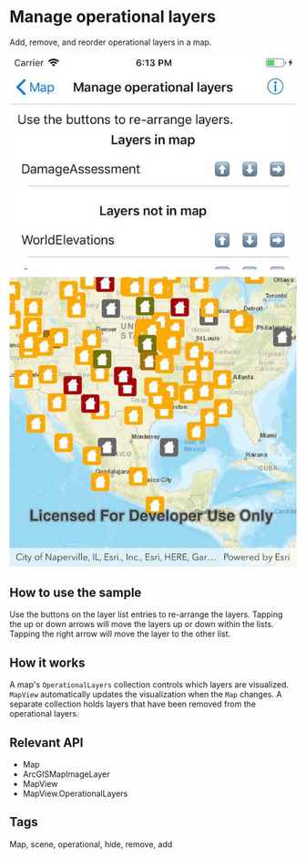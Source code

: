 ﻿# Manage operational layers

Add, remove, and reorder operational layers in a map.

![Manage Operational Layers App](ManageOperationalLayers.jpg)

## How to use the sample

Use the buttons on the layer list entries to re-arrange the layers. Tapping the up or down arrows will move the layers up or down within the lists. Tapping the right arrow will move the layer to the other list.

## How it works

A map's `OperationalLayers` collection controls which layers are visualized. `MapView` automatically updates the visualization when the `Map` changes. A separate collection holds layers that have been removed from the operational layers. 

## Relevant API

* Map
* ArcGISMapImageLayer
* MapView
* MapView.OperationalLayers

## Tags

Map, scene, operational, hide, remove, add
